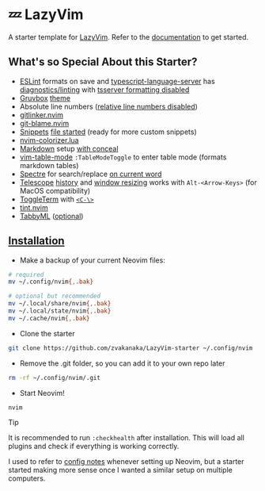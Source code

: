 # 💤 LazyVim

A starter template for [LazyVim](https://github.com/LazyVim/LazyVim).
Refer to the [documentation](https://lazyvim.github.io/installation) to get started.

## What's so Special About this Starter?
- [ESLint](https://www.lazyvim.org/extras/linting/eslint) formats on save and [typescript-language-server](https://github.com/typescript-language-server/typescript-language-server) has [diagnostics/linting](./lua/config/lazy.lua#L14) with [tsserver formatting disabled](./lua/plugins/lspconfig.lua)
- [Gruvbox](https://github.com/morhetz/gruvbox) [theme](./lua/plugins/colorscheme.lua)
- Absolute line numbers ([relative line numbers disabled](./init.lua#L11))
- [gitlinker.nvim](https://github.com/ruifm/gitlinker.nvim)
- [git-blame.nvim](https://github.com/f-person/git-blame.nvim)
- [Snippets](https://github.com/L3MON4D3/LuaSnip/blob/master/DOC.md) [file started](./lua/plugins/snippets.lua) (ready for more custom snippets)
- [nvim-colorizer.lua](https://github.com/norcalli/nvim-colorizer.lua)
- [Markdown](https://www.youtube.com/watch?v=5ht8NYkU9wQ) setup [with conceal](https://github.com/epwalsh/obsidian.nvim)
- [vim-table-mode](https://github.com/dhruvasagar/vim-table-mode) `:TableModeToggle` to enter table mode (formats markdown tables)
- [Spectre](https://github.com/nvim-pack/nvim-spectre) for search/replace [on current word](./lua/plugins/spectre.lua)
- [Telescope](https://github.com/nvim-telescope/telescope.nvim) [history](./lua/plugins/telescope.lua#L123-L125) and [window resizing](/lua/config/keymaps.lua#L12-L15) works with `Alt-<Arrow-Keys>` (for MacOS compatibility)
- [ToggleTerm](https://github.com/akinsho/toggleterm.nvim) with [`<C-\>`](./lua/plugins/toggleterm.lua)
- [tint.nvim](https://github.com/levouh/tint.nvim)
- [TabbyML](https://github.com/TabbyML/tabby) ([optional](./lua/plugins/tabby.lua))

## [Installation](https://www.lazyvim.org/installation)

- Make a backup of your current Neovim files:
```sh
# required
mv ~/.config/nvim{,.bak}

# optional but recommended
mv ~/.local/share/nvim{,.bak}
mv ~/.local/state/nvim{,.bak}
mv ~/.cache/nvim{,.bak}
```

- Clone the starter
```sh
git clone https://github.com/zvakanaka/LazyVim-starter ~/.config/nvim
```

- Remove the .git folder, so you can add it to your own repo later
```sh
rm -rf ~/.config/nvim/.git
```

- Start Neovim!
```sh
nvim
```

> [!TIP]
> It is recommended to run `:checkhealth` after installation.
> This will load all plugins and check if everything is working correctly.

I used to refer to [config notes](https://zvakanaka.github.io/#../mere-blog/posts/code/LazyVim.md) whenever setting up Neovim, but a starter started making more sense once I wanted a similar setup on multiple computers.
